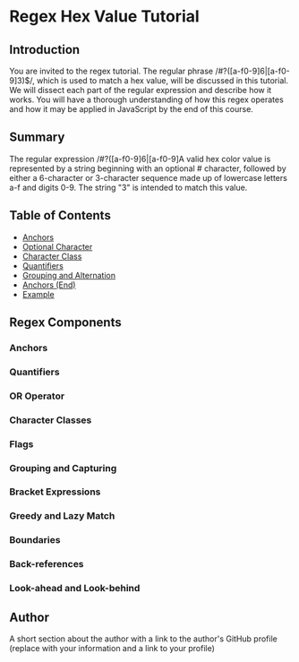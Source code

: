 # Regex Hex Value Tutorial

## Introduction

You are invited to the regex tutorial. The regular phrase /#?([a-f0-9]6|[a-f0-9]3)$/, which is used to match a hex value, will be discussed in this tutorial. We will dissect each part of the regular expression and describe how it works. You will have a thorough understanding of how this regex operates and how it may be applied in JavaScript by the end of this course.

## Summary

The regular expression /#?([a-f0-9]6|[a-f0-9]A valid hex color value is represented by a string beginning with an optional # character, followed by either a 6-character or 3-character sequence made up of lowercase letters a-f and digits 0-9. The string "3" is intended to match this value.

## Table of Contents

- [Anchors](#anchors)
- [Optional Character](#optional-character)
- [Character Class](#character-class)
- [Quantifiers](#quantifiers)
- [Grouping and Alternation](#grouping-and-alternation)
- [Anchors (End)](#anchors-end)
- [Example](#example)

## Regex Components

### Anchors

### Quantifiers

### OR Operator

### Character Classes

### Flags

### Grouping and Capturing

### Bracket Expressions

### Greedy and Lazy Match

### Boundaries

### Back-references

### Look-ahead and Look-behind

## Author

A short section about the author with a link to the author's GitHub profile (replace with your information and a link to your profile)
